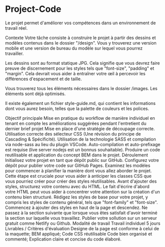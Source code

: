 # Project-Code
Le projet permet d'améliorer vos compétences dans un environnement de travail réel.

Contexte
Votre tâche consiste à construire le projet à partir des dessins et modèles contenus dans le dossier "/design". Vous y trouverez une version mobile et une version de bureau du modèle sur lequel vous pourrez travailler.

Les dessins sont au format statique JPG. Cela signifie que vous devrez faire preuve de discernement pour les styles tels que "font-size", "padding" et "margin". Cela devrait vous aider à entraîner votre œil à percevoir les différences d'espacement et de taille.

Vous trouverez tous les éléments nécessaires dans le dossier /images. Les éléments sont déjà optimisés.

Il existe également un fichier style-guide.md, qui contient les informations dont vous aurez besoin, telles que la palette de couleurs et les polices.

Objectif principale
Mise en pratique du workflow de manière individuel en tenant en compte les améliorations suggérées pendant l'entretient du dernier brief projet
Mise en place d'une stratégie de découpage correcte.
Utilisation correcte des sélecteur CSS (Une révision du principe de Cascading & Spécificité).
Utilisation de la technologie SASS et compilation via node-sass au lieu du plugin VSCode.
Auto-compilation et auto-prefixage est requise (live server nodejs est un bonnus souhaitable).
Produire un code reutilisable et application du concept BEM dans le projet.
Déroulement
Initialisez votre projet en tant que dépôt public sur GitHub.
Configurez votre dépôt pour publier votre code sur GitHub Pages.
Examinez les modèles pour commencer à planifier la manière dont vous allez aborder le projet. Cette étape est cruciale pour vous aider à anticiper les classes CSS que vous pourriez créer pour créer des styles réutilisables.
Avant d'ajouter des styles, structurez votre contenu avec du HTML. Le fait d'écrire d'abord votre HTML peut vous aider à concentrer votre attention sur la création d'un contenu bien structuré.
Rédigez les styles de base pour votre projet, y compris les styles de contenu général, tels que "font-family" et "font-size".
Commencez à ajouter des styles en haut de la page et descendez. Ne passez à la section suivante que lorsque vous êtes satisfait d'avoir terminé la section sur laquelle vous travaillez.
Publier votre sollution sur un serveur gratuit comme Netlify ou Github.
Modalité de travail
Travail individuel
5 jours
Livrables / Critères d'évaluation
Designe de la page est conforme à celui de la maquette;
BEM appliqué;
Code CSS réutilisable
Code bien organisé et commenté;
Explication claire et concise du code élaboré.
